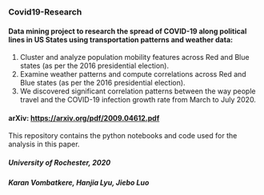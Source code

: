 ### Covid19-Research
#### Data mining project to research the spread of COVID-19 along political lines in US States using transportation patterns and weather data:

1. Cluster and analyze population mobility features across Red and Blue states (as per the 2016 presidential election).
2. Examine weather patterns and compute correlations across Red and Blue states (as per the 2016 presidential election).
3. We discovered significant correlation patterns between the way people travel and the COVID-19 infection growth rate from March to July 2020.

#### arXiv: https://arxiv.org/pdf/2009.04612.pdf
This repository contains the python notebooks and code used for the analysis in this paper.

##### University of Rochester, 2020
##### Karan Vombatkere, Hanjia Lyu, Jiebo Luo

